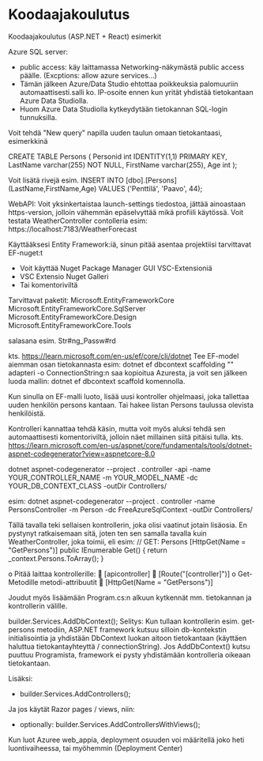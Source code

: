 # Koodaajakoulutus
Koodaajakoulutus (ASP.NET + React) esimerkit 


Azure SQL server:
- public access: käy laittamassa Networking-näkymästä public access päälle.
    (Excptions: allow azure services...)
- Tämän jälkeen Azure/Data Studio ehtottaa poikkeuksia palomuuriin automaattisesti.salli ko. IP-osoite ennen kun yrität yhdistää tietokantaan Azure Data Studiolla.
- Huom Azure Data Studiolla kytkeydytään tietokannan SQL-login tunnuksilla.


Voit tehdä "New query" napilla uuden taulun omaan tietokantaasi, esimerkkinä

CREATE TABLE Persons (
    Personid int IDENTITY(1,1) PRIMARY KEY,
    LastName varchar(255) NOT NULL,
    FirstName varchar(255),
    Age int
);

Voit lisätä rivejä esim. INSERT INTO [dbo].[Persons] (LastName,FirstName,Age)
VALUES ('Penttilä', 'Paavo', 44);

WebAPI:
Voit yksinkertaistaa launch-settings tiedostoa, jättää ainoastaan https-version, jolloin vähemmän epäselvyttää mikä profiili käytössä. Voit testata WeatherController contolleria esim: https://localhost:7183/WeatherForecast

Käyttääksesi Entity Framework:iä, sinun pitää asentaa projektiisi tarvittavat EF-nuget:t
- Voit käyttää Nuget Package Manager GUI VSC-Extensioniä
- VSC Extensio Nuget Galleri
- Tai komentoriviltä

Tarvittavat paketit:
Microsoft.EntityFrameworkCore
Microsoft.EntityFrameworkCore.SqlServer
Microsoft.EntityFrameworkCore.Design
Microsoft.EntityFrameworkCore.Tools

salasana esim. Str#ng_Passw#rd

kts. https://learn.microsoft.com/en-us/ef/core/cli/dotnet
Tee EF-model aiemman osan tietokannasta esim:
     dotnet ef dbcontext scaffolding "<connectiomString>" adapteri -o <outputkansio>
ConnectionString:n saa kopioitua Azuresta, ja voit sen jälkeen luoda mallin:
dotnet ef dbcontext scaffold komennolla.

Kun sinulla on EF-malli luoto, lisää uusi kontroller ohjelmaasi, joka tallettaa uuden henkilön persons kantaan. Tai hakee listan Persons taulussa olevista henkilöistä.

Kontrolleri kannattaa tehdä käsin, mutta voit myös aluksi tehdä sen automaattisesti komentoriviltä, jolloin näet millainen siitä pitäisi tulla. kts. https://learn.microsoft.com/en-us/aspnet/core/fundamentals/tools/dotnet-aspnet-codegenerator?view=aspnetcore-8.0

dotnet aspnet-codegenerator --project . controller -api -name YOUR_CONTROLLER_NAME -m YOUR_MODEL_NAME -dc YOUR_DB_CONTEXT_CLASS -outDir Controllers/

esim: dotnet aspnet-codegenerator --project . controller -name PersonsController -m Person -dc FreeAzureSqlContext -outDir Controllers/

Tällä tavalla teki sellaisen kontrollerin, joka olisi vaatinut jotain lisäosia. En pystynyt ratkaisemaan sitä, joten ten sen samalla tavalla kuin WeatherController, joka toimii, eli esim:
// GET: Persons
        [HttpGet(Name = "GetPersons")]
        public IEnumerable<Person> Get()
        {
              return _context.Persons.ToArray();
        }

o	Pitää laittaa kontrollerille:
	    [apicontroller] 
    	[Route("[controller]")]
o	Get-Metodille metodi-attribuutit
	    [HttpGet(Name = "GetPersons")]

Joudut myös lisäämään Program.cs:n alkuun kytkennät mm. tietokannan ja kontrollerin välille.

builder.Services.AddDbContext<FreeAzureSqlContext>();
Selitys: Kun tullaan kontrollerin esim. get-persons metodiin, ASP.NET framework kutsuu silloin db-kontekstin initialisointia ja yhdistään DbContext luokan aitoon tietokantaan (käyttäen haluttua tietokantayhteyttä / connectionString). Jos AddDbContext() kutsu puuttuu Programista, framework ei pysty yhdistämään kontrolleria oikeaan tietokantaan.


Lisäksi:
- builder.Services.AddControllers();

Ja jos käytät Razor pages / views, niin:
- optionally: builder.Services.AddControllersWithViews();


Kun luot Azuree web_appia, deployment osuuden voi määritellä joko heti luontivaiheessa, tai myöhemmin (Deployment Center)